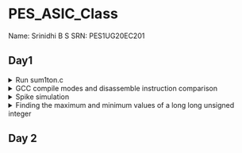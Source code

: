 # PES_ASIC_Class
Name: Srinidhi B S        SRN: PES1UG20EC201
## Day1 
<details>
<summary>Run sum1ton.c</summary>
  
+ Run sum1ton.c
```
gcc sum1ton.c
./a.out
```
</details>
<details>
<summary>GCC compile modes and disassemble instruction comparison</summary>
  
+ GCC compile modes and disassemble instruction comparison
  + Error encountered : stdio not recognised
Solution
```
export PATH="/home/vboxuser/riscv_toolchain/riscv64-unknown-elf-gcc-8.3.0-2019.08.0-x86_64-linux-ubuntu14/bin:$PATH"
```
```
riscv64-unknown-elf-gcc -O1 -mabi=lp64 -march=rv64i -o sum1ton.o sum1ton.c
#in a new terminal window
riscv64-unknown-elf-objdump -d sum1ton.o
```
![o1bincom](https://github.com/Srini-web/pes_asic_class/assets/77874288/bce74458-6d4f-4562-a552-9222c9fadcf6)

```
riscv64-unknown-elf-gcc -Ofast -mabi=lp64 -march=rv64i -o sum1ton.o sum1ton.c
#in a new terminal window
riscv64-unknown-elf-objdump -d sum1ton.o
```
![ofastbincom](https://github.com/Srini-web/pes_asic_class/assets/77874288/05d2aea1-4903-48f3-a6e5-da8d410779fb)
</details>
<details>
<summary> Spike simulation </summary>
  
+ Spike simulation
  
  ![d1t3](https://github.com/Srini-web/pes_asic_class/assets/77874288/5a63c4d9-0086-48fb-aa95-d71c1c783e08)
</details>
<details>
<summary>Finding the maximum and minimum values of a long long unsigned integer</summary>
  
+ Finding the maximum and minimum values of a long long unsigned integer
    + Also finding out what happens when the value assigned is beyond the datatype range
      
  <img width="559" alt="usnmaxf" src="https://github.com/Srini-web/pes_asic_class/assets/77874288/cea84d41-2cfa-49e8-a999-ad6530e8dcd4">
</details>

## Day 2





